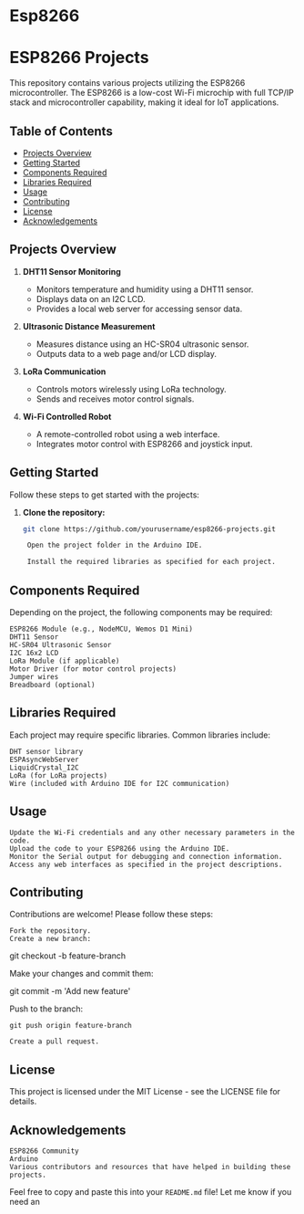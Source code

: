 # Esp8266
# ESP8266 Projects

This repository contains various projects utilizing the ESP8266 microcontroller. The ESP8266 is a low-cost Wi-Fi microchip with full TCP/IP stack and microcontroller capability, making it ideal for IoT applications.

## Table of Contents

- [Projects Overview](#projects-overview)
- [Getting Started](#getting-started)
- [Components Required](#components-required)
- [Libraries Required](#libraries-required)
- [Usage](#usage)
- [Contributing](#contributing)
- [License](#license)
- [Acknowledgements](#acknowledgements)

## Projects Overview

1. **DHT11 Sensor Monitoring**
   - Monitors temperature and humidity using a DHT11 sensor.
   - Displays data on an I2C LCD.
   - Provides a local web server for accessing sensor data.

2. **Ultrasonic Distance Measurement**
   - Measures distance using an HC-SR04 ultrasonic sensor.
   - Outputs data to a web page and/or LCD display.

3. **LoRa Communication**
   - Controls motors wirelessly using LoRa technology.
   - Sends and receives motor control signals.

4. **Wi-Fi Controlled Robot**
   - A remote-controlled robot using a web interface.
   - Integrates motor control with ESP8266 and joystick input.

## Getting Started

Follow these steps to get started with the projects:

1. **Clone the repository:**
   ```bash
   git clone https://github.com/yourusername/esp8266-projects.git

    Open the project folder in the Arduino IDE.

    Install the required libraries as specified for each project.

## Components Required

Depending on the project, the following components may be required:

    ESP8266 Module (e.g., NodeMCU, Wemos D1 Mini)
    DHT11 Sensor
    HC-SR04 Ultrasonic Sensor
    I2C 16x2 LCD
    LoRa Module (if applicable)
    Motor Driver (for motor control projects)
    Jumper wires
    Breadboard (optional)

## Libraries Required

Each project may require specific libraries. Common libraries include:

    DHT sensor library
    ESPAsyncWebServer
    LiquidCrystal_I2C
    LoRa (for LoRa projects)
    Wire (included with Arduino IDE for I2C communication)

## Usage

    Update the Wi-Fi credentials and any other necessary parameters in the code.
    Upload the code to your ESP8266 using the Arduino IDE.
    Monitor the Serial output for debugging and connection information.
    Access any web interfaces as specified in the project descriptions.

## Contributing

Contributions are welcome! Please follow these steps:

    Fork the repository.
    Create a new branch:

git checkout -b feature-branch

Make your changes and commit them:

git commit -m 'Add new feature'

Push to the branch:

    git push origin feature-branch

    Create a pull request.

## License

This project is licensed under the MIT License - see the LICENSE file for details.

## Acknowledgements

    ESP8266 Community
    Arduino
    Various contributors and resources that have helped in building these projects.


Feel free to copy and paste this into your `README.md` file! Let me know if you need an
